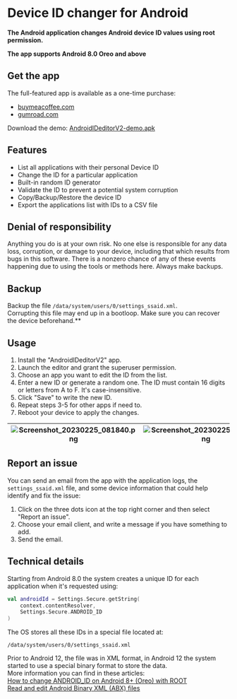 # Device ID changer for Android

**The Android application changes Android device ID values using root permission.**

**The app supports Android 8.0 Oreo and above**

## Get the app

The full-featured app is available as a one-time purchase: 
- [buymeacoffee.com](http://bit.ly/3YKEt01)
- [gumroad.com](http://bit.ly/3RXsSbY)

Download the demo: [AndroidIDeditorV2-demo.apk](https://github.com/sdex/AndroidIDeditorV2/releases/tag/demo)

## Features
- List all applications with their personal Device ID
- Change the ID for a particular application
- Built-in random ID generator
- Validate the ID to prevent a potential system corruption
- Copy/Backup/Restore the device ID
- Export the applications list with IDs to a CSV file

## Denial of responsibility

Anything you do is at your own risk. No one else is responsible for any data loss, corruption, or damage to your device, including that which results from bugs in this software. There is a nonzero chance of any of these events happening due to using the tools or methods here. Always make backups. 

## Backup

Backup the file `/data/system/users/0/settings_ssaid.xml`. \
Corrupting this file may end up in a bootloop. Make sure you can recover the device beforehand.** 

## Usage 

1. Install the "AndroidIDeditorV2" app.
2. Launch the editor and grant the superuser permission. 
3. Choose an app you want to edit the ID from the list. 
4. Enter a new ID or generate a random one. The ID must contain 16 digits or letters from A to F. It's case-insensitive. 
5. Click "Save" to write the new ID. 
6. Repeat steps 3-5 for other apps if need to. 
7. Reboot your device to apply the changes. 

| ![Screenshot_20230225_081840.png](Screenshot_20230225_081840.png) | ![Screenshot_20230225_083431.png](Screenshot_20230225_083431.png) | ![Screenshot_20230225_083454.png](Screenshot_20230225_083454.png) |
|---|---|---|

## Report an issue

You can send an email from the app with the application logs, the `settings_ssaid.xml` file, and some device information that could help identify and fix the issue:
1. Click on the three dots icon at the top right corner and then select "Report an issue". 
2. Choose your email client, and write a message if you have something to add. 
3. Send the email. 

## Technical details

Starting from Android 8.0 the system creates a unique ID for each application when it's requested using:

```kotlin
val androidId = Settings.Secure.getString(  
    context.contentResolver,  
    Settings.Secure.ANDROID_ID  
)
```

The OS stores all these IDs in a special file located at: 

```
/data/system/users/0/settings_ssaid.xml
```

Prior to Android 12, the file was in XML format, in Android 12 the system started to use a special binary format to store the data. \
More information you can find in these articles: \
[How to change ANDROID_ID on Android 8+ (Oreo) with ROOT](https://medium.com/@sdex/how-to-change-android-id-on-oreo-with-root-a71ebbc38cec) \
[Read and edit Android Binary XML (ABX) files](https://blog.sdex.dev/ABX/) 
